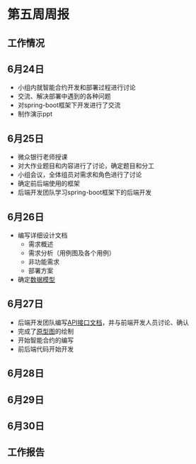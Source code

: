 # 第五周周报 

## 工作情况

## 6月24日

* 小组内就智能合约开发和部署过程进行讨论
* 交流、解决部署中遇到的各种问题
* 对spring-boot框架下开发进行了交流
* 制作演示ppt



## 6月25日

* 微众银行老师授课
* 对大作业题目和内容进行了讨论，确定题目和分工
* 小组会议，全体组员对需求和角色进行了讨论
* 确定前后端使用的框架
* 后端开发团队学习spring-boot框架下的后端开发



## 6月26日

* 编写详细设计文档
  * 需求概述
  * 需求分析（用例图及各个用例）
  * 非功能需求
  * 部署方案
* 确定[数据模型](https://github.com/2019-scut-practical-training-team/webank/blob/dev/final/doc/数据模型.docx)

## 6月27日

* 后端开发团队编写[API接口文档](<https://g3webank.postman.co/collections/6150471-3e50ab27-7828-4b22-9cf6-05e7ee83d393?version=latest&workspace=1cd9b014-5152-4f7f-bf6e-765e3810ac8e>)，并与前端开发人员讨论、确认
* 完成了[原型图](https://github.com/2019-scut-practical-training-team/webank/tree/dev/final/doc/原型图)的绘制
* 开始智能合约的编写
* 前后端代码开始开发



## 6月28日





## 6月29日





## 6月30日











## 工作报告

